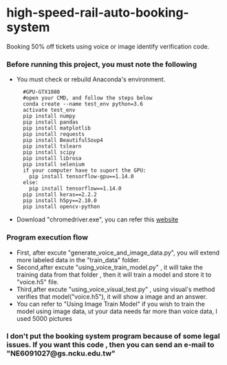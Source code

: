 # high-speed-rail-auto-booking-system
Booking 50% off tickets using voice or image identify verification code.
<h3>Before running this project, you must note the following</h3>
<ul>
  <li>You must check or rebuild Anaconda's environment.</li>
  
      #GPU-GTX1080
      #open your CMD, and follow the steps below
      conda create --name test_env python=3.6
      activate test_env
      pip install numpy
      pip install pandas
      pip install matplotlib
      pip install requests
      pip install BeautifulSoup4
      pip install tslearn
      pip install scipy
      pip install librosa
      pip install selenium
      if your computer have to suport the GPU:
        pip install tensorflow-gpu==1.14.0
      else:
        pip install tensorflow==1.14.0
      pip install keras==2.2.2
      pip install h5py==2.10.0
      pip install opencv-python
  <li>Download "chromedriver.exe", you can refer this <a href="https://medium.com/@bob800530/selenium-1-%E9%96%8B%E5%95%9Fchrome%E7%80%8F%E8%A6%BD%E5%99%A8-21448980dff9">website</a></li>
</ul>

<h3>Program execution flow</h3>
<ul>
  <li>First, after excute "generate_voice_and_image_data.py", you will extend more labeled data in the "train_data" folder.</li>
  <li>Second,after excute "using_voice_train_model.py" , it will take the training data from that folder , then it will train a model and store it to "voice.h5" file.</li>
  <li>Third,after excute "using_voice_visual_test.py" , using visual's method verifies that model("voice.h5"), it will show a image and an answer.</li>
  <li>You can refer to "Using Image Train Model" if you wish to train the model using image data, ut your data needs far more than voice data, I used 5000 pictures</li>
</ul>
<h3>I don't put the booking system program because of some legal issues. If you want this code , then you can send an e-mail to "NE6091027@gs.ncku.edu.tw"</h3>
